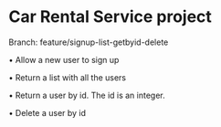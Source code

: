 # Car Rental Service project

Branch: feature/signup-list-getbyid-delete

•	Allow a new user to sign up

•	Return a list with all the users

•	Return a user by id. The id is an integer.

•	Delete a user by id


